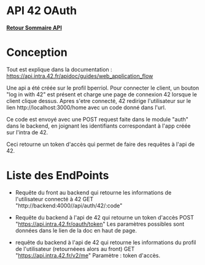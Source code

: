 # API 42 OAuth

**[Retour Sommaire API](./00_Sommaire_API.md)**

# Conception
Tout est explique dans la documentation : https://api.intra.42.fr/apidoc/guides/web_application_flow

Une api a été créée sur le profil bperriol.
Pour connecter le client, un bouton "log in with 42" est présent et charge une page de connexion 42 lorsque le client clique dessus.
Apres s'etre connecté, 42 redirige l'utilisateur sur le lien http://localhost:3000/home avec un code donné dans l'url.

Ce code est envoyé avec une POST request faite dans le module "auth" dans le backend, en joignant les identifiants correspondant à l'app créée sur l'intra de 42.

Ceci retourne un token d'accès qui permet de faire des requêtes à l'api de 42.

# Liste des EndPoints

- Requête du front au backend qui retourne les informations de l'utilisateur connecté à 42
GET "http://backend:4000//api/auth/42/:code"

- Requête du backend à l'api de 42 qui retourne un token d'accès
POST "https://api.intra.42.fr/oauth/token"
Les paramètres possibles sont données dans le lien de la doc en haut de page.

- requête du backend à l'api de 42 qui retourne les informations du profil de l'utilisateur (retournéees alors au front)
GET "https://api.intra.42.fr/v2/me"
Paramètre : token d'accès.
